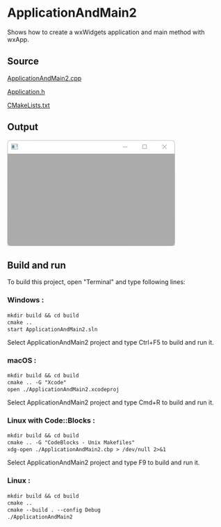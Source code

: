# ApplicationAndMain2

Shows how to create a wxWidgets application and main method with wxApp.

## Source

[ApplicationAndMain2.cpp](ApplicationAndMain2.cpp)

[Application.h](Application.h)

[CMakeLists.txt](CMakeLists.txt)

## Output

![output](../../../docs/Pictures/ApplicationAndMain2.png)

## Build and run

To build this project, open "Terminal" and type following lines:

### Windows :

``` shell
mkdir build && cd build
cmake .. 
start ApplicationAndMain2.sln
```

Select ApplicationAndMain2 project and type Ctrl+F5 to build and run it.

### macOS :

``` shell
mkdir build && cd build
cmake .. -G "Xcode"
open ./ApplicationAndMain2.xcodeproj
```

Select ApplicationAndMain2 project and type Cmd+R to build and run it.

### Linux with Code::Blocks :

``` shell
mkdir build && cd build
cmake .. -G "CodeBlocks - Unix Makefiles"
xdg-open ./ApplicationAndMain2.cbp > /dev/null 2>&1
```

Select ApplicationAndMain2 project and type F9 to build and run it.

### Linux :

``` shell
mkdir build && cd build
cmake .. 
cmake --build . --config Debug
./ApplicationAndMain2
```
